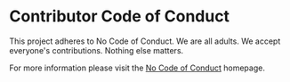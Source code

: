 # Contributor Code of Conduct

This project adheres to No Code of Conduct.  We are all adults.  We
accept everyone's contributions.  Nothing else matters.

For more information please visit the [No Code of
Conduct](https://github.com/domgetter/NCoC) homepage.

